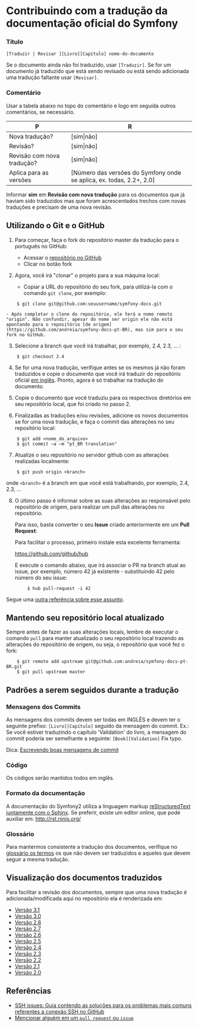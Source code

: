 Contribuindo com a tradução da documentação oficial do Symfony
==============================================================

### Título

`[Traduzir | Revisar ][Livro][Capítulo] nome-do-documento`

Se o documento ainda não foi traduzido, usar `[Traduzir]`.
Se for um documento já traduzido que está sendo revisado ou está
sendo adicionada uma tradução faltante usar `[Revisar]`.

### Comentário

Usar a tabela abaixo no topo do comentário e logo em seguida outros comentários, se necessário.

P                          | R
-------------------------- | ---
Nova tradução?             | \[sim\|não\]
Revisão?                   | \[sim\|não\]
Revisão com nova tradução? | \[sim\|não\]
Aplica para as versões     | \[Número das versões do Symfony onde se aplica, ex. todas, 2.2+, 2.0\]

Informar **sim** em **Revisão com nova tradução** para os documentos que já haviam sido traduzidos mas que foram acrescentados
trechos com novas traduções e precisam de uma nova revisão.

Utilizando o Git e o GitHub
---------------------------

1. Para começar, faça o fork do repositório master da tradução para o português no GitHub:

    - Acessar o [repositório no GitHub](https://github.com/andreia/symfony-docs-pt-BR)
    - Clicar no botão fork

2. Agora, você irá "clonar" o projeto para a sua máquina local:

    - Copiar a URL do repositório do seu fork, para utilizá-la com o comando `git clone`, por exemplo:

```shell
    $ git clone git@github.com:seuusername/symfony-docs.git
```

    - Após completar o clone do repositório, ele terá o nome remoto "origin". Não confundir, apesar do nome ser origin ele não está apontando para o repositório [de origem](https://github.com/andreia/symfony-docs-pt-BR), mas sim para o seu fork no GitHub.

3. Selecione a branch que você irá trabalhar, por exemplo, 2.4, 2.3, ... :

```shell
    $ git checkout 2.4
```

4. Se for uma nova tradução, verifique antes se os mesmos já não foram traduzidos e copie o documento que você irá traduzir do repositório oficial [em inglês](https://github.com/symfony/symfony-docs). Pronto, agora é só trabalhar na tradução do documento.

5. Copie o documento que você traduziu para os respectivos diretórios em seu repositório local, que foi criado no passo 2.

6. Finalizadas as traduções e/ou revisões, adicione os novos documentos se for uma nova tradução, e faça o commit das alterações no seu repositório local:

```shell
    $ git add <nome_do_arquivo>
    $ git commit –a –m "pt_BR translation"
```

7. Atualize o seu repositório no servidor github com as alterações realizadas localmente:

```shell
    $ git push origin <branch>
```

   onde `<branch>` é a branch em que você está trabalhando, por exemplo, 2.4, 2.3, ...

8. O último passo é informar sobre as suas alterações ao responsável pelo repositório de origem, para realizar um pull das alterações no repositório. 

    Para isso, basta converter o seu **Issue** criado anteriormente em um **Pull Request**:

    Para facilitar o processo, primeiro instale esta excelente ferramenta:

    https://github.com/github/hub

    E execute o comando abaixo, que irá associar o PR na branch atual ao issue, por exemplo, número 42 já existente - substituindo 42 pelo número do seu issue:

```shell
        $ hub pull-request -i 42
```

   Segue uma [outra referência sobre esse assunto](http://www.topbug.net/blog/2012/03/25/attach-a-pull-request-to-an-existing-github-issue/).


Mantendo seu repositório local atualizado
-----------------------------------------

Sempre antes de fazer as suas alterações locais, lembre de executar o comando ``pull`` para manter atualizado o seu repositório local trazendo as alterações do repositório de origem, ou seja, o repositório que você fez o fork:

```shell
    $ git remote add upstream git@github.com:andreia/symfony-docs-pt-BR.git
    $ git pull upstream master
```

Padrões a serem seguidos durante a tradução
-------------------------------------------

### Mensagens dos Commits

As mensagens dos commits devem ser todas em INGLÊS e devem ter o seguinte prefixo:
`[Livro][Capítulo]` seguido da mensagem do commit.
Ex.: Se você estiver traduzindo o capítulo 'Validation' do livro, a mensagem do commit poderia ser semelhante a seguinte:
`[Book][Validation]` Fix typo.

Dica: [Escrevendo boas mensagens de commit](https://github.com/erlang/otp/wiki/Writing-good-commit-messages)

### Código

Os códigos serão mantidos todos em inglês.

### Formato da documentação

A documentação do Symfony2 utiliza a linguagem markup [reStructuredText juntamente com o Sphinx](http://symfony.com/doc/2.0/contributing/documentation/format.html).
Se preferir, existe um editor online, que pode auxiliar em: http://rst.ninjs.org/

### Glossário

Para mantermos consistente a tradução dos documentos, verifique no [glossário os termos](http://andreia.github.com/symfony-docs-pt-BR/)
os que não devem ser traduzidos e aqueles que devem seguir a mesma tradução.

Visualização dos documentos traduzidos
--------------------------------------

Para facilitar a revisão dos documentos, sempre que uma nova tradução é adicionada/modificada aqui no repositório ela é renderizada em:

* [Versão 3.1](http://andreiabohner.org/documentacao-do-symfony/3.1/index.html)
* [Versão 3.0](http://andreiabohner.org/symfony2docs/3.0/index.html)
* [Versão 2.8](http://andreiabohner.org/symfony2docs/2.8/index.html)
* [Versão 2.7](http://andreiabohner.org/symfony2docs/2.7/index.html)
* [Versão 2.6](http://andreiabohner.org/symfony2docs/2.6/index.html)
* [Versão 2.5](http://andreiabohner.org/symfony2docs/2.5/index.html)
* [Versão 2.4](http://andreiabohner.org/symfony2docs/2.4/index.html)
* [Versão 2.3](http://andreiabohner.org/symfony2docs/2.3/index.html)
* [Versão 2.2](http://andreiabohner.org/symfony2docs/2.2/index.html)
* [Versão 2.1](http://andreiabohner.org/symfony2docs/2.1/index.html)
* [Versão 2.0](http://andreiabohner.org/symfony2docs/2.0/index.html)

Referências
-----------

- [SSH issues: Guia contendo as soluções para os problemas mais comuns referentes a conexão SSH no GitHub](http://help.github.com/ssh-issues/)
- [Mencionar alguém em um ``pull request`` ou ``issue``](https://github.com/blog/1004-mention-autocompletion)

